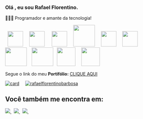 ### Olá , eu sou Rafael Florentino. 
👨🏻‍💻 Programador e amante da tecnologia!



<div style="display: inline">
  &nbsp;&nbsp;<img width='50' height='50' src="https://cdn.jsdelivr.net/gh/devicons/devicon/icons/html5/html5-original.svg" />&nbsp;&nbsp;
  &nbsp;&nbsp;<img width='50' height='50' src="https://cdn.jsdelivr.net/gh/devicons/devicon/icons/css3/css3-original.svg" />&nbsp;&nbsp;&nbsp;
  &nbsp;&nbsp;<img width='50' height='50' src="https://cdn.jsdelivr.net/gh/devicons/devicon/icons/javascript/javascript-original.svg" />&nbsp;&nbsp;
  &nbsp;&nbsp;<img width='70' height='70'src="https://cdn.jsdelivr.net/gh/devicons/devicon/icons/mysql/mysql-original-wordmark.svg"/>&nbsp;&nbsp; 
  &nbsp;&nbsp;<img width='50' height='50' src="https://cdn.jsdelivr.net/gh/devicons/devicon/icons/git/git-original.svg"/>&nbsp;&nbsp;
  &nbsp;&nbsp;<img width='50' height='50' src="https://cdn.jsdelivr.net/gh/devicons/devicon/icons/github/github-original.svg"/>&nbsp;&nbsp;
  &nbsp;&nbsp;<img width='70' height=60' src="https://cdn.jsdelivr.net/gh/devicons/devicon@latest/icons/python/python-original.svg"" />&nbsp;&nbsp;
  &nbsp;<img width='70' height=60' src="https://cdn.jsdelivr.net/gh/devicons/devicon@latest/icons/java/java-original.svg" />&nbsp;
  &nbsp;<img width='60' height='60' src="https://cdn.jsdelivr.net/gh/devicons/devicon@latest/icons/angular/angular-original.svg" /> &nbsp;
  &nbsp; <img width='60' height='60' src="https://cdn.jsdelivr.net/gh/devicons/devicon@latest/icons/bootstrap/bootstrap-original.svg" />&nbsp;
          
  
  
</div> 
<br>

 Segue o link do meu **Portifólio:** [CLIQUE AQUI](https://rafaelflorentinobarbosa.github.io)

[![card](https://github-readme-stats.vercel.app/api?username=rafaelflorentinobarbosa&theme=default&show_icons=true)](https://github.com/anuraghazra/github-readme-stats) 
&nbsp;&nbsp;&nbsp;   [![rafaelflorentinobarbosa](https://github-readme-stats.vercel.app/api/top-langs/?username=rafaelflorentinobarbosa&layout=compact)](https://github.com/anuraghazra/github-readme-stats)
            




## Você também me encontra em:
<a href="https://www.linkedin.com/in/rafael-florentino-617910150">
  <img src="https://img.shields.io/badge/linkedin-%230077B5.svg?style=for-the-badge&logo=linkedin&logoColor=white"/>
</a>&nbsp;
  <a href="https://facebook.com/enterrafael" target="_blank">
      <img src="https://img.shields.io/badge/Facebook-1877F2?style=for-the-badge&logo=facebook&logoColor=white" target="_blank"/>
  </a>&nbsp;
<a href="https://www.instagram.com/rafaelflorentinobarbosa/">
  <img src="https://img.shields.io/badge/Instagram-%23E4405F.svg?style=for-the-badge&logo=Instagram&logoColor=white"/>
</a>&nbsp;



